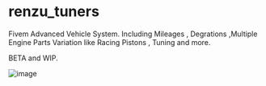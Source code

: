 # renzu_tuners
Fivem Advanced Vehicle System. Including Mileages , Degrations ,Multiple Engine Parts Variation like Racing Pistons , Tuning and more.

BETA and WIP.

![image](https://user-images.githubusercontent.com/82306584/221435466-9ec43a92-6f50-40e4-ad14-c80ef8898fcb.png)
